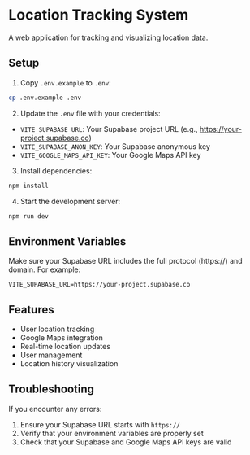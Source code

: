 # Location Tracking System

A web application for tracking and visualizing location data.

## Setup

1. Copy `.env.example` to `.env`:
```bash
cp .env.example .env
```

2. Update the `.env` file with your credentials:

- `VITE_SUPABASE_URL`: Your Supabase project URL (e.g., https://your-project.supabase.co)
- `VITE_SUPABASE_ANON_KEY`: Your Supabase anonymous key
- `VITE_GOOGLE_MAPS_API_KEY`: Your Google Maps API key

3. Install dependencies:
```bash
npm install
```

4. Start the development server:
```bash
npm run dev
```

## Environment Variables

Make sure your Supabase URL includes the full protocol (https://) and domain. For example:

```
VITE_SUPABASE_URL=https://your-project.supabase.co
```

## Features

- User location tracking
- Google Maps integration
- Real-time location updates
- User management
- Location history visualization

## Troubleshooting

If you encounter any errors:

1. Ensure your Supabase URL starts with `https://`
2. Verify that your environment variables are properly set
3. Check that your Supabase and Google Maps API keys are valid